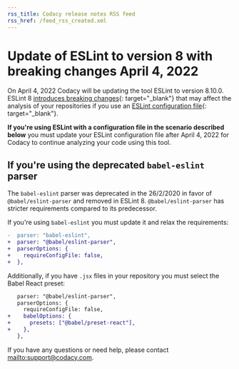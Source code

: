 ```yaml
---
rss_title: Codacy release notes RSS feed
rss_href: /feed_rss_created.xml
---
```


# Update of ESLint to version 8 with breaking changes April 4, 2022

On April 4, 2022 Codacy will be updating the tool ESLint to version 8.10.0. ESLint 8 [introduces breaking changes](https://github.com/eslint/eslint/releases/tag/v8.0.0){: target="_blank"} that may affect the analysis of your repositories if you use an [ESLint configuration file](https://eslint.org/docs/user-guide/configuring/configuration-files){: target="_blank"}.

**If you're using ESLint with a configuration file in the scenario described below** you must update your ESLint configuration file after April 4, 2022 for Codacy to continue analyzing your code using this tool.

## If you're using the deprecated `babel-eslint` parser

The `babel-eslint` parser was deprecated in the 26/2/2020 in favor of `@babel/eslint-parser` and removed in ESLint 8.
`@babel/eslint-parser` has stricter requirements compared to its predecessor.

If you're using `babel-eslint` you must update it and relax the requirements:

```diff
-  parser: "babel-eslint",
+  parser: "@babel/eslint-parser",
+  parserOptions: {
+    requireConfigFile: false,
+  },
```

Additionally, if you have `.jsx` files in your repository you must select the Babel React preset:

```diff
   parser: "@babel/eslint-parser",
   parserOptions: {
     requireConfigFile: false,
+    babelOptions: {
+      presets: ["@babel/preset-react"],
+    },
   },
```

If you have any questions or need help, please contact <mailto:support@codacy.com>.
